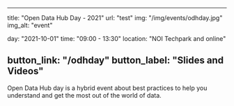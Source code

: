 

---
title: "Open Data Hub Day - 2021"
url: "test"
img: "/img/events/odhday.jpg"
img_alt: "event"

day: "2021-10-01"
time: "09:00 - 13:30"
location: "NOI Techpark and online"

button_link: "/odhday"
button_label: "Slides and Videos"
---

Open Data Hub day is a hybrid event about best practices to help you understand and get the most out of the world of data.
